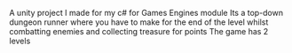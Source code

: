 A unity project I made for my c# for Games Engines module
Its a top-down dungeon runner where you have to make for the end of the level whilst combatting enemies and collecting treasure for points
The game has 2 levels

